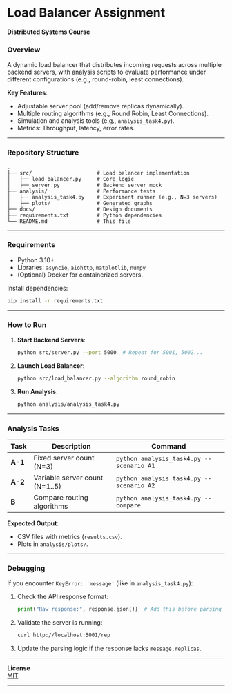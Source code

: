 
# **Load Balancer Assignment**  
**Distributed Systems Course**  

### **Overview**  
A dynamic load balancer that distributes incoming requests across multiple backend servers, with analysis scripts to evaluate performance under different configurations (e.g., round-robin, least connections).  

**Key Features**:  
- Adjustable server pool (add/remove replicas dynamically).  
- Multiple routing algorithms (e.g., Round Robin, Least Connections).  
- Simulation and analysis tools (e.g., `analysis_task4.py`).  
- Metrics: Throughput, latency, error rates.  

---

### **Repository Structure**  
```
.
├── src/                     # Load balancer implementation
│   ├── load_balancer.py     # Core logic
│   ├── server.py            # Backend server mock
├── analysis/                # Performance tests
│   ├── analysis_task4.py    # Experiment runner (e.g., N=3 servers)
│   ├── plots/               # Generated graphs
├── docs/                    # Design documents
├── requirements.txt         # Python dependencies
└── README.md                # This file
```

---

### **Requirements**  
- Python 3.10+  
- Libraries: `asyncio`, `aiohttp`, `matplotlib`, `numpy`  
- (Optional) Docker for containerized servers.  

Install dependencies:  
```bash
pip install -r requirements.txt
```

---

### **How to Run**  
1. **Start Backend Servers**:  
   ```bash
   python src/server.py --port 5000  # Repeat for 5001, 5002...
   ```
2. **Launch Load Balancer**:  
   ```bash
   python src/load_balancer.py --algorithm round_robin
   ```
3. **Run Analysis**:  
   ```bash
   python analysis/analysis_task4.py
   ```

---

### **Analysis Tasks**  
| Task      | Description                          | Command               |
|-----------|--------------------------------------|-----------------------|
| **A-1**   | Fixed server count (N=3)             | `python analysis_task4.py --scenario A1` |
| **A-2**   | Variable server count (N=1..5)       | `python analysis_task4.py --scenario A2` |
| **B**     | Compare routing algorithms           | `python analysis_task4.py --compare` |

**Expected Output**:  
- CSV files with metrics (`results.csv`).  
- Plots in `analysis/plots/`.  

---

### **Debugging**  
If you encounter `KeyError: 'message'` (like in `analysis_task4.py`):  
1. Check the API response format:  
   ```python
   print("Raw response:", response.json())  # Add this before parsing
   ```
2. Validate the server is running:  
   ```bash
   curl http://localhost:5001/rep
   ```
3. Update the parsing logic if the response lacks `message.replicas`.  

---


**License**  
[MIT](LICENSE)  

---


